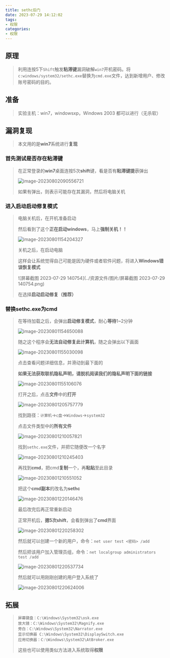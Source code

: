 ```yaml
---
title: sethc后门
date: 2023-07-29 14:12:02
tags:
- 权限
categories:
- 权限
---
```






## 原理

> 利用连按5下`Shift`触发**粘滞键**漏洞破解`win7`开机密码。将`c:windows/system32/sethc.exe`替换为`cmd.exe`文件，达到新增用户、修改账号密码的目的。



## 准备

> 实验主机：win7，windowsxp，Windows 2003 都可以进行（无杀软）



## 漏洞复现

> 本文用的是**win7**系统进行**复现**

### 首先测试是否存在粘滞键

>在正常登录的**win7**桌面连按5次**shift**键，看是否有**粘滞键提示**弹出
>
>![image-20230802090556721](../资源文件/图片/image-20230802090556721.png)
>
>如果有弹出，则表示可能存在其漏洞，然后将电脑关机

### 进入启动启动修复模式

> 电脑关机后，在开机准备启动
>
> 然后看到了这个**正在启动windows**，马上**强制关机！！**
>
> ![image-20230801154204327](../资源文件/图片/image-20230801154204327.png)
>
> 关机之后，在启动电脑
>
> 这样会让系统觉得自己可能是因为硬件或者软件问题，将进入**Windows错误恢复模式**
>
> ![屏幕截图 2023-07-29 140754](../资源文件/图片/屏幕截图 2023-07-29 140754.png)
>
> 在选择**启动启动修复（推荐）**

###  替换sethc.exe为cmd

> 在等待加载之后，会弹出**启动修复模式**，耐心**等待**1~2分钟
>
> ![image-20230801154650088](../资源文件/图片/image-20230801154650088.png)
>
> 随之这个程序会**无法自动修复此计算机**，随之会弹出以下画面
>
> ![image-20230801155030098](../资源文件/图片/image-20230801155030098.png)
>
> 点击查看问题详细信息，并滑动到最下面的 
>
> **如果无法获取联机隐私声明，请脱机阅读我们的隐私声明下面的链接**
>
> ![image-20230801155106076](../资源文件/图片/image-20230801155106076.png)
>
> 打开之后，点击**文件**中的**打开**
>
> ![image-20230801205757779](../资源文件/图片/image-20230801205757779.png)
>
> 找到路径：`计算机`->`c盘`->`Windows`->`system32`
>
> 点击文件类型中的**所有文件**
>
> ![image-20230801210057821](../资源文件/图片/image-20230801210057821.png)
>
> 找到`sethc.exe`文件，并把它随便改一个名字
>
> ![image-20230801210245403](../资源文件/图片/image-20230801210245403.png)
>
> 再找到**cmd**，把cmd**复制**一个，再**粘贴**至此目录
>
> ![image-20230801210551052](../资源文件/图片/image-20230801210551052.png)
>
> 把这个**cmd副本**的改名为**sethc**
>
> ![image-20230801220146476](../资源文件/图片/image-20230801220146476.png)
>
> 最后改完后再正常重新启动
>
> 正常开机后，**摁5次shift**，会看到弹出了**cmd**界面
>
> ![image-20230801220258302](../资源文件/图片/image-20230801220258302.png)
>
> 然后就可以创建一个新的用户，命令：`net user test <密码> /add`
>
> 然后把该用户加入管理员组，命令：`net localgroup administrators test /add`
>
> ![image-20230801220537734](../资源文件/图片/image-20230801220537734.png)
>
> 然后就可以用刚刚创建的用户登入系统了
>
> ![image-20230801220624006](../资源文件/图片/image-20230801220624006.png)



## 拓展

> ```拓展
> 屏幕键盘：C:\Windows\System32\osk.exe 
> 放大镜：C:\Windows\System32\Magnify.exe 
> 旁白：C:\Windows\System32\Narrator.exe 
> 显示切换器 C:\Windows\System32\DisplaySwitch.exe 
> 应用切换器：C:\Windows\System32\AtBroker.exe
> ```
>
> 这些也可以使用类似方法进入系统取得**权限**







